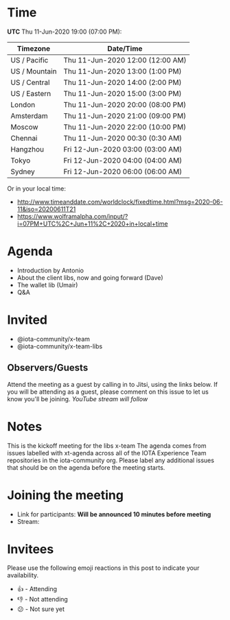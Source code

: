 # Time
**UTC** Thu 11-Jun-2020 19:00 (07:00 PM):

Timezone | Date/Time
-- | --
US / Pacific | Thu 11-Jun-2020 12:00 (12:00 AM)
US / Mountain | Thu 11-Jun-2020 13:00 (1:00 PM)
US / Central | Thu 11-Jun-2020 14:00 (2:00 PM)
US / Eastern | Thu 11-Jun-2020 15:00 (3:00 PM)
London | Thu 11-Jun-2020 20:00 (08:00 PM)
Amsterdam | Thu 11-Jun-2020 21:00 (09:00 PM)
Moscow | Thu 11-Jun-2020 22:00 (10:00 PM)
Chennai | Thu 11-Jun-2020 00:30 (0:30 AM)
Hangzhou | Fri 12-Jun-2020 03:00 (03:00 AM)
Tokyo | Fri 12-Jun-2020 04:00 (04:00 AM)
Sydney | Fri 12-Jun-2020 06:00 (06:00 AM)

Or in your local time:

* http://www.timeanddate.com/worldclock/fixedtime.html?msg=2020-06-11&iso=20200611T21
* https://www.wolframalpha.com/input/?i=07PM+UTC%2C+Jun+11%2C+2020+in+local+time

# Agenda

* Introduction by Antonio
* About the client libs, now and going forward (Dave)
* The wallet lib (Umair)
* Q&A

# Invited

* @iota-community/x-team
* @iota-community/x-team-libs

## Observers/Guests

Attend the meeting as a guest by calling in to Jitsi, using the links below. If you will be attending as a guest, please comment on this issue to let us know you'll be joining.
_YouTube stream will follow_

# Notes

This is the kickoff meeting for the libs x-team
The agenda comes from issues labelled with xt-agenda across all of the IOTA Experience Team repositories in the iota-community org. Please label any additional issues that should be on the agenda before the meeting starts.

# Joining the meeting

* Link for participants: **Will be announced 10 minutes before meeting**
* Stream: <TBA>

# Invitees

Please use the following emoji reactions in this post to indicate your
availability.

* :+1: - Attending
* :-1: - Not attending
* :confused: - Not sure yet

